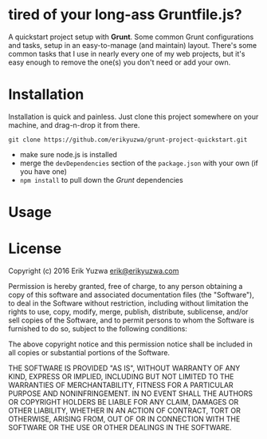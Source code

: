 # tired of your long-ass Gruntfile.js?

A quickstart project setup with **Grunt**. Some common Grunt configurations and tasks, setup in an easy-to-manage
(and maintain) layout. There's some common tasks that I use in nearly every one of my web projects, but it's easy
enough to remove the one(s) you don't need or add your own.

# Installation

Installation is quick and painless. Just clone this project somewhere on your machine, and drag-n-drop it from there.

    git clone https://github.com/erikyuzwa/grunt-project-quickstart.git

* make sure node.js is installed
* merge the `devDependencies` section of the `package.json` with your own (if you have one)
* `npm install` to pull down the *Grunt* dependencies

# Usage


# License 

Copyright (c) 2016 Erik Yuzwa <erik@erikyuzwa.com>

Permission is hereby granted, free of charge, to any person obtaining a copy
of this software and associated documentation files (the "Software"), to deal
in the Software without restriction, including without limitation the rights
to use, copy, modify, merge, publish, distribute, sublicense, and/or sell
copies of the Software, and to permit persons to whom the Software is
furnished to do so, subject to the following conditions:

The above copyright notice and this permission notice shall be included in all
copies or substantial portions of the Software.

THE SOFTWARE IS PROVIDED "AS IS", WITHOUT WARRANTY OF ANY KIND, EXPRESS OR
IMPLIED, INCLUDING BUT NOT LIMITED TO THE WARRANTIES OF MERCHANTABILITY,
FITNESS FOR A PARTICULAR PURPOSE AND NONINFRINGEMENT. IN NO EVENT SHALL THE
AUTHORS OR COPYRIGHT HOLDERS BE LIABLE FOR ANY CLAIM, DAMAGES OR OTHER
LIABILITY, WHETHER IN AN ACTION OF CONTRACT, TORT OR OTHERWISE, ARISING FROM,
OUT OF OR IN CONNECTION WITH THE SOFTWARE OR THE USE OR OTHER DEALINGS IN THE
SOFTWARE.

